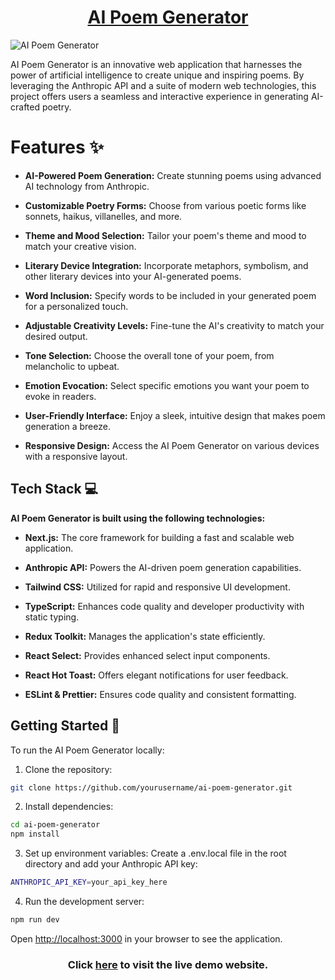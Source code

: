 <div align='center'>

# [AI Poem Generator](https://ai-poem-generator-krinals-projects.vercel.app/)

</div>

![AI Poem Generator](https://imgur.com/XEgTEyI.png)

AI Poem Generator is an innovative web application that harnesses the power of artificial intelligence to create unique and inspiring poems. By leveraging the Anthropic API and a suite of modern web technologies, this project offers users a seamless and interactive experience in generating AI-crafted poetry.

# Features ✨

- **AI-Powered Poem Generation:** Create stunning poems using advanced AI technology from Anthropic.

- **Customizable Poetry Forms:** Choose from various poetic forms like sonnets, haikus, villanelles, and more.

- **Theme and Mood Selection:** Tailor your poem's theme and mood to match your creative vision.

- **Literary Device Integration:** Incorporate metaphors, symbolism, and other literary devices into your AI-generated poems.

- **Word Inclusion:** Specify words to be included in your generated poem for a personalized touch.

- **Adjustable Creativity Levels:** Fine-tune the AI's creativity to match your desired output.

- **Tone Selection:** Choose the overall tone of your poem, from melancholic to upbeat.

- **Emotion Evocation:** Select specific emotions you want your poem to evoke in readers.

- **User-Friendly Interface:** Enjoy a sleek, intuitive design that makes poem generation a breeze.

- **Responsive Design:** Access the AI Poem Generator on various devices with a responsive layout.

## Tech Stack 💻

**AI Poem Generator is built using the following technologies:**

- **Next.js:** The core framework for building a fast and scalable web application.

- **Anthropic API:** Powers the AI-driven poem generation capabilities.

- **Tailwind CSS:** Utilized for rapid and responsive UI development.

- **TypeScript:** Enhances code quality and developer productivity with static typing.

- **Redux Toolkit:** Manages the application's state efficiently.

- **React Select:** Provides enhanced select input components.

- **React Hot Toast:** Offers elegant notifications for user feedback.

- **ESLint & Prettier:** Ensures code quality and consistent formatting.

## Getting Started 🚀

To run the AI Poem Generator locally:

1. Clone the repository:

```bash
git clone https://github.com/yourusername/ai-poem-generator.git
```

2. Install dependencies:

```bash
cd ai-poem-generator
npm install
```

3. Set up environment variables:
   Create a .env.local file in the root directory and add your Anthropic API key:

```bash
ANTHROPIC_API_KEY=your_api_key_here
```

4. Run the development server:

```bash
npm run dev
```

Open [http://localhost:3000](http://localhost:3000) in your browser to see the application.<br>

<div align='center'>

### Click [here](https://ai-poem-generator-krinals-projects.vercel.app/) to visit the live demo website.

</div>
